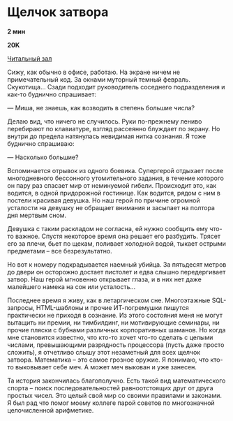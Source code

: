 ﻿# <a name="_ejdx13l464i8"></a>Щелчок затвора
**2 мин**

**20K**

[Читальный зал](https://habr.com/ru/hubs/read/)

Сижу, как обычно в офисе, работаю. На экране ничем не примечательный код. За окнами муторный темный февраль. Скукотища… Сзади подходит руководитель соседнего подразделения и как-то буднично спрашивает:

— Миша, не знаешь, как возводить в степень большие числа?

Делаю вид, что ничего не случилось. Руки по-прежнему лениво перебирают по клавиатуре, взгляд рассеянно блуждает по экрану. Но внутри до предела натянулась невидимая нитка сознания.  Я тоже буднично спрашиваю:

— Насколько большие?

Вспоминается отрывок из одного боевика. Супергерой отдыхает после многодневного бессонного утомительного задания, в течение которого он пару раз спасает мир от неминуемой гибели. Происходит это, как водится, в одной придорожной гостинице. Как водится, рядом с ним в постели красивая девушка. Но наш герой по причине огромной усталости на девушку не обращает внимания и засыпает на полтора дня мертвым сном.

Девушка с таким раскладом не согласна, ей нужно сообщить ему что-то важное. Спустя некоторое время она решает его разбудить.  Трясет его за плечи, бьет по щекам, поливает холодной водой, тыкает острыми предметами – все безрезультатно.

Но вот к номеру подкрадывается наемный убийца. За пятьдесят метров до двери он осторожно достает пистолет и едва слышно передергивает затвор. Наш герой мгновенно открывает глаза, и в них нет даже малейшего намека на сон или усталость...

Последнее время я живу, как в летаргическом сне. Многоэтажные SQL-запросы, HTML-шаблоны и прочие ИТ-погремушки пишутся практически не приходя в сознание. Из этого состояния меня не могут вытащить ни премии, ни тимбилдинг, ни мотивирующие семинары, ни прочие пляски с бубнами различных корпоративных шаманов. Но когда мне становится известно, что кто-то хочет что-то сделать с целыми числами, превышающими разрядность процессора (пусть даже просто сложить), я отчетливо слышу этот незаметный для всех щелчок затвора. Математика – это самое грозное оружие. Я понимаю, что кто-то выковывает себе меч. А может меч выкован и уже занесен.

Та история закончилась благополучно. Есть такой вид математического спорта – поиск последовательностей равноотстоящих друг от друга простых чисел. Это целый свой мир со своими правилами и законами. Я был рад что помог моему коллеге парой советов по многозначной целочисленной арифметике.

